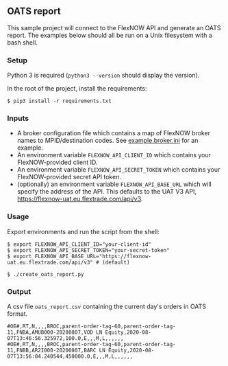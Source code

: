 ## OATS report

This sample project will connect to the FlexNOW API and generate an OATS report. The examples below should all be run on a Unix filesystem with a bash shell.

### Setup

Python 3 is required (`python3 --version` should display the version).

In the root of the project, install the requirements:

```console
$ pip3 install -r requirements.txt

```

### Inputs

* A broker configuration file which contains a map of FlexNOW broker names to MPID/destination codes. See [example.broker.ini](example.broker.ini) for an example.
* An environment variable `FLEXNOW_API_CLIENT_ID` which contains your FlexNOW-provided client ID.
* An environment variable `FLEXNOW_API_SECRET_TOKEN` which contains your FlexNOW-provided secret API token.
* (optionally) an environment variable `FLEXNOW_API_BASE_URL` which will specify the address of the API. This defaults to the UAT V3 API, https://flexnow-uat.eu.flextrade.com/api/v3.

### Usage

Export environments and run the script from the shell:

```console
$ export FLEXNOW_API_CLIENT_ID="your-client-id"
$ export FLEXNOW_API_SECRET_TOKEN="your-secret-token"
$ export FLEXNOW_API_BASE_URL="https://flexnow-uat.eu.flextrade.com/api/v3" # (default)

$ ./create_oats_report.py
```

### Output

A csv file `oats_report.csv` containing the current day's orders in OATS format.
```
#OE#,RT,N,,,,BROC,parent-order-tag-60,parent-order-tag-11,FNBA,AMUB000-20200807,VOD LN Equity,2020-08-07T13:46:56.325972,100.0,E,,,M,L,,,,,,
#OE#,RT,N,,,,BROC,parent-order-tag-60,parent-order-tag-11,FNBB,AR2I000-20200807,BARC LN Equity,2020-08-07T13:56:04.240544,450000.0,E,,,M,L,,,,,,
```